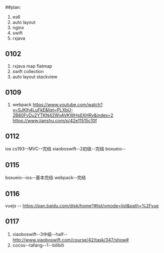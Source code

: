 ##plan:
1. es6
2. auto layout
3. nginx 
4. swift
5. rxjava


## 0102 
1. rxjava map flatmap
2. swift collection
3. auto layout stackview 


## 0109
1.  webpack  https://www.youtube.com/watch?v=SJKlh4LuFkE&list=PLXbU-2B80FvDu2YTKN42WvAVKWHs6XHRy&index=2
https://www.jianshu.com/p/42e11515c10f


## 0112 
ios cs193--MVC--完结 
	xiaoboswift--2初级--完结 
	boxueio--


## 0115
 boxueio--ios--基本完结
 webpack--完结


## 0116
 vuejs  -- https://pan.baidu.com/disk/home?#list/vmode=list&path=%2Fvue


## 0117
1. xiaoboswift--3中级--half--http://www.xiaoboswift.com/course/42/task/347/show#
2. cocos--tafang--1--bilibili  




